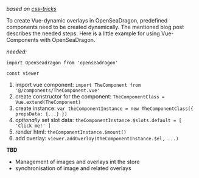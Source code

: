 
*based on [css-tricks](https://css-tricks.com/creating-vue-js-component-instances-programmatically/)*

To create Vue-dynamic overlays in OpenSeaDragon, predefined components
need to be created dynamically. The mentioned blog post describes the
needed steps. Here is a little example for using Vue-Components with
OpenSeaDragon.

*needed:*

`import OpenSeadragon from 'openseadragon'`

`const viewer`

1. import vue component: `import TheComponent from '@/components/TheComponent.vue'`
2. create constructor for the component: `TheComponentClass = Vue.extend(TheComponent)`
3. create instance: `var theComponentInstance = new TheComponentClass({ propsData: {...} })`
4. *optionally* set slot data: `theComponentInstance.$slots.default = [ 'Click me!' ]`
5. render html: `theComponentInstance.$mount()`
6. add overlay: `viewer.addOverlay(theComponentInstance.$el, ...)`

**TBD**

* Management of images and overlays int the store
* synchronisation of image and related overlays

